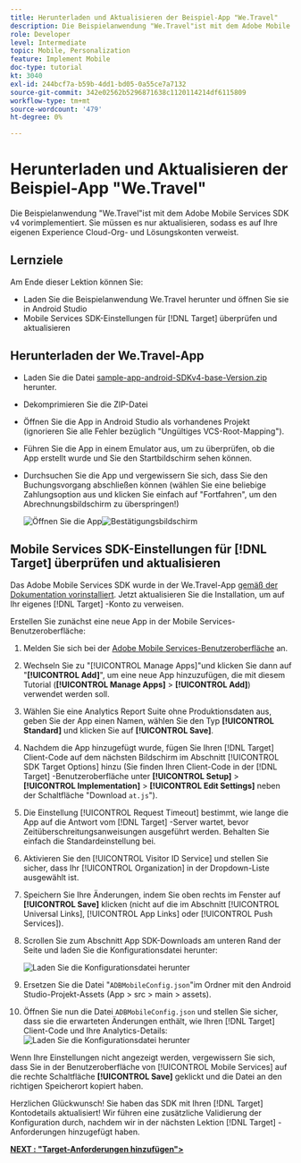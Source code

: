 ```yaml
---
title: Herunterladen und Aktualisieren der Beispiel-App "We.Travel"
description: Die Beispielanwendung "We.Travel"ist mit dem Adobe Mobile Services SDK v4 vorimplementiert. Sie müssen es nur aktualisieren, damit es auf Ihre eigenen Experience Cloud-Org- und Lösungskonten verweist.
role: Developer
level: Intermediate
topic: Mobile, Personalization
feature: Implement Mobile
doc-type: tutorial
kt: 3040
exl-id: 244bcf7a-b59b-4dd1-bd05-0a55ce7a7132
source-git-commit: 342e02562b5296871638c1120114214df6115809
workflow-type: tm+mt
source-wordcount: '479'
ht-degree: 0%

---
```


# Herunterladen und Aktualisieren der Beispiel-App &quot;We.Travel&quot;

Die Beispielanwendung &quot;We.Travel&quot;ist mit dem Adobe Mobile Services SDK v4 vorimplementiert. Sie müssen es nur aktualisieren, sodass es auf Ihre eigenen Experience Cloud-Org- und Lösungskonten verweist.

## Lernziele

Am Ende dieser Lektion können Sie:

* Laden Sie die Beispielanwendung We.Travel herunter und öffnen Sie sie in Android Studio
* Mobile Services SDK-Einstellungen für [!DNL Target] überprüfen und aktualisieren

## Herunterladen der We.Travel-App

* Laden Sie die Datei [sample-app-android-SDKv4-base-Version.zip](assets/sample-app-android-SDKv4-Base-Version.zip) herunter.
* Dekomprimieren Sie die ZIP-Datei
* Öffnen Sie die App in Android Studio als vorhandenes Projekt (ignorieren Sie alle Fehler bezüglich &quot;Ungültiges VCS-Root-Mapping&quot;).
* Führen Sie die App in einem Emulator aus, um zu überprüfen, ob die App erstellt wurde und Sie den Startbildschirm sehen können.
* Durchsuchen Sie die App und vergewissern Sie sich, dass Sie den Buchungsvorgang abschließen können (wählen Sie eine beliebige Zahlungsoption aus und klicken Sie einfach auf &quot;Fortfahren&quot;, um den Abrechnungsbildschirm zu überspringen!)

  ![Öffnen Sie die App](assets/wetravel_homeScreen.png)![Bestätigungsbildschirm](assets/wetravel_confirmationScreen.png)

## Mobile Services SDK-Einstellungen für [!DNL Target] überprüfen und aktualisieren

Das Adobe Mobile Services SDK wurde in der We.Travel-App [gemäß der Dokumentation vorinstalliert](https://experienceleague.adobe.com/docs/mobile-services/android/getting-started-android/requirements.html?lang=en). Jetzt aktualisieren Sie die Installation, um auf Ihr eigenes [!DNL Target] -Konto zu verweisen.

Erstellen Sie zunächst eine neue App in der Mobile Services-Benutzeroberfläche:

1. Melden Sie sich bei der [Adobe Mobile Services-Benutzeroberfläche](https://mobilemarketing.adobe.com/) an.
1. Wechseln Sie zu &quot;[!UICONTROL Manage Apps]&quot;und klicken Sie dann auf &quot;**[!UICONTROL Add]**&quot;, um eine neue App hinzuzufügen, die mit diesem Tutorial (**[!UICONTROL Manage Apps]** > **[!UICONTROL Add]**) verwendet werden soll.
1. Wählen Sie eine Analytics Report Suite ohne Produktionsdaten aus, geben Sie der App einen Namen, wählen Sie den Typ **[!UICONTROL Standard]** und klicken Sie auf **[!UICONTROL Save]**.
1. Nachdem die App hinzugefügt wurde, fügen Sie Ihren [!DNL Target] Client-Code auf dem nächsten Bildschirm im Abschnitt [!UICONTROL SDK Target Options] hinzu (Sie finden Ihren Client-Code in der [!DNL Target] -Benutzeroberfläche unter **[!UICONTROL Setup]** > **[!UICONTROL Implementation]** > **[!UICONTROL Edit Settings]** neben der Schaltfläche &quot;Download `at.js`&quot;).
1. Die Einstellung [!UICONTROL Request Timeout] bestimmt, wie lange die App auf die Antwort vom [!DNL Target] -Server wartet, bevor Zeitüberschreitungsanweisungen ausgeführt werden. Behalten Sie einfach die Standardeinstellung bei.
1. Aktivieren Sie den [!UICONTROL Visitor ID Service] und stellen Sie sicher, dass Ihr [!UICONTROL Organization] in der Dropdown-Liste ausgewählt ist.
1. Speichern Sie Ihre Änderungen, indem Sie oben rechts im Fenster auf **[!UICONTROL Save]** klicken (nicht auf die im Abschnitt [!UICONTROL Universal Links], [!UICONTROL App Links] oder [!UICONTROL Push Services]).
1. Scrollen Sie zum Abschnitt App SDK-Downloads am unteren Rand der Seite und laden Sie die Konfigurationsdatei herunter:

   ![Laden Sie die Konfigurationsdatei herunter](assets/config_file.jpg)

1. Ersetzen Sie die Datei &quot;`ADBMobileConfig.json`&quot;im Ordner mit den Android Studio-Projekt-Assets (App > src > main > assets).

1. Öffnen Sie nun die Datei `ADBMobileConfig.json` und stellen Sie sicher, dass sie die erwarteten Änderungen enthält, wie Ihren [!DNL Target] Client-Code und Ihre Analytics-Details:
   ![Laden Sie die Konfigurationsdatei herunter](assets/client_code.jpg)

Wenn Ihre Einstellungen nicht angezeigt werden, vergewissern Sie sich, dass Sie in der Benutzeroberfläche von [!UICONTROL Mobile Services] auf die rechte Schaltfläche **[!UICONTROL Save]** geklickt und die Datei an den richtigen Speicherort kopiert haben.

Herzlichen Glückwunsch! Sie haben das SDK mit Ihren [!DNL Target] Kontodetails aktualisiert! Wir führen eine zusätzliche Validierung der Konfiguration durch, nachdem wir in der nächsten Lektion [!DNL Target] -Anforderungen hinzugefügt haben.

**[NEXT : &quot;Target-Anforderungen hinzufügen&quot;>](add-requests.md)**
